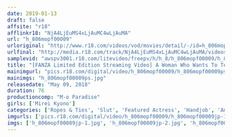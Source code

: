 ```yaml
---
date: 2019-01-13
draft: false
affsite: "r18"
afflinkr18: "NjA4LjEuMS4xLjAuMC4wLjAuMA"
url: "h_806mopf00009"
urloriginal: "http://www.r18.com/videos/vod/movies/detail/-/id=h_806mopf00009"
urlfinal: "http://media.r18.com/track/NjA4LjEuMS4xLjAuMC4wLjAuMA/videos/vod/movies/detail/-/id=h_806mopf00009"
samplevid: "awspv3001.r18.com/litevideo/freepv/h/h_8/h_806mopf00009/h_806mopf00009_dmb_w.mp4"
title: "[FANZA Limited Edition Streaming Video] A Woman Who Wants To Tease Tied Up Men Who Want To Get Raped And Drive Them Insane With Pleasure Vol.2 Mirei Kyono"
mainimgurl: "pics.r18.com/digital/video/h_806mopf00009/h_806mopf00009ps.jpg"
mainimgs: "h_806mopf00009ps.jpg"
releasedate: "May 09, 2018"
duration: 76
productioncomp: "M-o Paradise"
girls: ['Mirei Kyono']
categories: ['Ropes & Ties', 'Slut', 'Featured Actress', 'Handjob', 'Anal Play', 'Masochist Man', 'Hi-Def', 'DMM Exclusive']
imgurls: ['pics.r18.com/digital/video/h_806mopf00009/h_806mopf00009jp-1.jpg', 'pics.r18.com/digital/video/h_806mopf00009/h_806mopf00009jp-2.jpg', 'pics.r18.com/digital/video/h_806mopf00009/h_806mopf00009jp-3.jpg', 'pics.r18.com/digital/video/h_806mopf00009/h_806mopf00009jp-4.jpg', 'pics.r18.com/digital/video/h_806mopf00009/h_806mopf00009jp-5.jpg', 'pics.r18.com/digital/video/h_806mopf00009/h_806mopf00009jp-6.jpg', 'pics.r18.com/digital/video/h_806mopf00009/h_806mopf00009jp-7.jpg', 'pics.r18.com/digital/video/h_806mopf00009/h_806mopf00009jp-8.jpg', 'pics.r18.com/digital/video/h_806mopf00009/h_806mopf00009jp-9.jpg', 'pics.r18.com/digital/video/h_806mopf00009/h_806mopf00009jp-10.jpg', 'pics.r18.com/digital/video/h_806mopf00009/h_806mopf00009jp-11.jpg', 'pics.r18.com/digital/video/h_806mopf00009/h_806mopf00009jp-12.jpg', 'pics.r18.com/digital/video/h_806mopf00009/h_806mopf00009jp-13.jpg', 'pics.r18.com/digital/video/h_806mopf00009/h_806mopf00009jp-14.jpg', 'pics.r18.com/digital/video/h_806mopf00009/h_806mopf00009jp-15.jpg', 'pics.r18.com/digital/video/h_806mopf00009/h_806mopf00009jp-16.jpg', 'pics.r18.com/digital/video/h_806mopf00009/h_806mopf00009jp-17.jpg', 'pics.r18.com/digital/video/h_806mopf00009/h_806mopf00009jp-18.jpg', 'pics.r18.com/digital/video/h_806mopf00009/h_806mopf00009jp-19.jpg', 'pics.r18.com/digital/video/h_806mopf00009/h_806mopf00009jp-20.jpg']
imgs: ['h_806mopf00009jp-1.jpg', 'h_806mopf00009jp-2.jpg', 'h_806mopf00009jp-3.jpg', 'h_806mopf00009jp-4.jpg', 'h_806mopf00009jp-5.jpg', 'h_806mopf00009jp-6.jpg', 'h_806mopf00009jp-7.jpg', 'h_806mopf00009jp-8.jpg', 'h_806mopf00009jp-9.jpg', 'h_806mopf00009jp-10.jpg', 'h_806mopf00009jp-11.jpg', 'h_806mopf00009jp-12.jpg', 'h_806mopf00009jp-13.jpg', 'h_806mopf00009jp-14.jpg', 'h_806mopf00009jp-15.jpg', 'h_806mopf00009jp-16.jpg', 'h_806mopf00009jp-17.jpg', 'h_806mopf00009jp-18.jpg', 'h_806mopf00009jp-19.jpg', 'h_806mopf00009jp-20.jpg']
---
```

